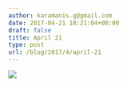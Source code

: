 ```yaml
---
author: karamanis.g@gmail.com
date: 2017-04-21 18:21:04+00:00
draft: false
title: April 21
type: post
url: /blog/2017/4/april-21
---
```


![](/images/2017-04-21-20174april-21/FullSizeRender.jpg)

